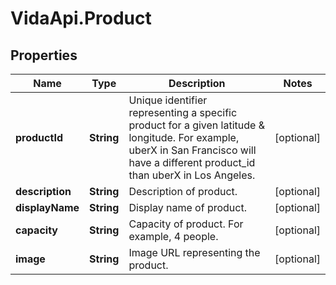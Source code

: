 # VidaApi.Product

## Properties
Name | Type | Description | Notes
------------ | ------------- | ------------- | -------------
**productId** | **String** | Unique identifier representing a specific product for a given latitude &amp; longitude. For example, uberX in San Francisco will have a different product_id than uberX in Los Angeles. | [optional] 
**description** | **String** | Description of product. | [optional] 
**displayName** | **String** | Display name of product. | [optional] 
**capacity** | **String** | Capacity of product. For example, 4 people. | [optional] 
**image** | **String** | Image URL representing the product. | [optional] 


